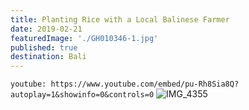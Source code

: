 ```yaml
---
title: Planting Rice with a Local Balinese Farmer
date: 2019-02-21
featuredImage: './GH010346-1.jpg'
published: true
destination: Bali
---
```

`youtube: https://www.youtube.com/embed/pu-Rh8Sia8Q?autoplay=1&showinfo=0&controls=0`
![IMG_4355](/IMG_4355.jpg)
